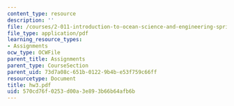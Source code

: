 ```yaml
---
content_type: resource
description: ''
file: /courses/2-011-introduction-to-ocean-science-and-engineering-spring-2006/570cd76f0253d00a3e893b66b64afb6b_hw3.pdf
file_type: application/pdf
learning_resource_types:
- Assignments
ocw_type: OCWFile
parent_title: Assignments
parent_type: CourseSection
parent_uid: 73d7a08c-651b-0122-9b4b-e53f759c66ff
resourcetype: Document
title: hw3.pdf
uid: 570cd76f-0253-d00a-3e89-3b66b64afb6b
---
```

